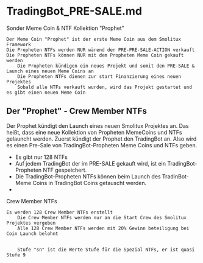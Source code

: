 # TradingBot_PRE-SALE.md


Sonder Meme Coin & NTF Kollektion "Prophet"

    Der Meme Coin "Prophet" ist der erste Meme Coin aus dem Smolitux Framework
    Die Propheten NTFs werden NUR wärend der PRE-PRE-SALE-ACTION verkauft
    Die Propheten NTFs können NUR mit dem Propheten Meme Coin gekauft werden
        Die Propheten kündigen ein neues Projekt und somit den PRE-SALE & Launch eines neuen Meme Coins an
        Die Propheten NTFs dienen zur start Finanzierung eines neuen Projektes
        Sobald alle NTFs verkauft wurden, wird das Projekt gestartet und es gibt einen neuen Meme Coin


## Der "Prophet" - Crew Member NTFs
Der Prophet kündigt den Launch eines neuen Smolitux Projektes an. Das heißt, dass eine neue Kollektion von Propheten MemeCoins und NTFs gelauncht werden.
Zuerst kündigt der Prophet den TradingBot an. Also wird es einen Pre-Sale von TradingBot-Propheten Meme Coins und NTFs geben. 
- Es gibt nur 128 NTFs
- Auf jedem TradingBot der im PRE-SALE gekauft wird, ist ein TradingBot-Propheten NTF gespeichert.
- Die TradingBot-Propheten NTFs können beim Launch des TradinBot-Meme Coins in TradingBot Coins getauscht werden.
- 

Crew Member NTFs

    Es werden 128 Crew Member NTFs erstellt
        Die Crew Member NTFs werden nur an die Start Crew des Smolitux Projektes vergeben
        Alle 128 Crew Member NTFs werden mit 20% Gewinn beteiligung bei Coin Launch belohnt


        Stufe "sn" ist die Werte Stufe für die Spezial NTFs, er ist quasi Stufe 9


